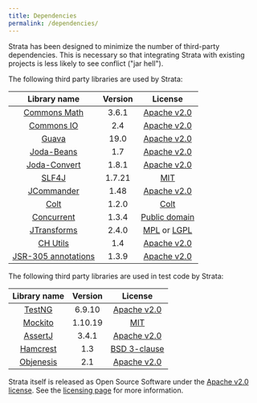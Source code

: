 ```yaml
---
title: Dependencies
permalink: /dependencies/
---
```


Strata has been designed to minimize the number of third-party dependencies.
This is necessary so that integrating Strata with existing projects is less likely to see conflict ("jar hell").

The following third party libraries are used by Strata:

| Library name          | Version | License                                                                     |
|:---------------------:|:-------:|:--------------------------------------------------------------:|
| [Commons Math](http://commons.apache.org/math/)             | 3.6.1   | [Apache v2.0](http://www.apache.org/licenses/LICENSE-2.0.html) |
| [Commons IO](http://commons.apache.org/io/)                 | 2.4     | [Apache v2.0](http://www.apache.org/licenses/LICENSE-2.0.html) |
| [Guava](https://github.com/google/guava)                    | 19.0    | [Apache v2.0](http://www.apache.org/licenses/LICENSE-2.0.html) |
| [Joda-Beans](http://www.joda.org/joda-beans/)               | 1.7     | [Apache v2.0](http://www.apache.org/licenses/LICENSE-2.0.html) |
| [Joda-Convert](http://www.joda.org/joda-convert/)           | 1.8.1   | [Apache v2.0](http://www.apache.org/licenses/LICENSE-2.0.html) |
| [SLF4J](http://slf4j.org/)                                  | 1.7.21  | [MIT](http://www.opensource.org/licenses/mit-license.php) |
| [JCommander](http://jcommander.org/)                        | 1.48    | [Apache v2.0](http://www.apache.org/licenses/LICENSE-2.0.html) |
| [Colt](https://dst.lbl.gov/ACSSoftware/colt/)               | 1.2.0   | [Colt](https://dst.lbl.gov/ACSSoftware/colt/license.html) |
| [Concurrent](http://bit.ly/1PtgfMu)                         | 1.3.4   | [Public domain](https://dst.lbl.gov/ACSSoftware/colt/licenses/concurrent.LICENSE.txt) |
| [JTransforms](http://sourceforge.net/projects/jtransforms/) | 2.4.0   | [MPL](http://www.mozilla.org/MPL/2.0/index.txt) or [LGPL](http://www.gnu.org/licenses/lgpl-2.1.txt) |
| [CH Utils](https://github.com/chaschev/chutils)             | 1.4     | [Apache v2.0](http://www.apache.org/licenses/LICENSE-2.0.html) |
| [JSR-305 annotations](https://code.google.com/p/jsr-305/)   | 1.3.9   | [Apache v2.0](http://www.apache.org/licenses/LICENSE-2.0.html) |

The following third party libraries are used in test code by Strata:

| Library name          | Version | License                                                                     |
|:---------------------:|:-------:|:--------------------------------------------------------------:|
| [TestNG](http://testng.org)                           | 6.9.10  | [Apache v2.0](http://www.apache.org/licenses/LICENSE-2.0.html) |
| [Mockito](http://mockito.org/)                        | 1.10.19 | [MIT](https://github.com/mockito/mockito/blob/master/LICENSE) |
| [AssertJ](http://joel-costigliola.github.io/assertj/) | 3.4.1   | [Apache v2.0](http://www.apache.org/licenses/LICENSE-2.0.html) |
| [Hamcrest](http://hamcrest.org/)                      | 1.3     | [BSD 3-clause](http://opensource.org/licenses/BSD-3-Clause) |
| [Objenesis](http://objenesis.org/)                    | 2.1     | [Apache v2.0](http://www.apache.org/licenses/LICENSE-2.0.html) |

Strata itself is released as Open Source Software under the [Apache v2.0 license](http://www.apache.org/licenses/LICENSE-2.0.html).
See the [licensing page]({{site.baseurl}}/licensing) for more information.
